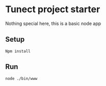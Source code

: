 # Tunect project starter

Nothing special here, this is a basic node app
## Setup
```
Npm install
```

## Run
```
node ./bin/www
```
